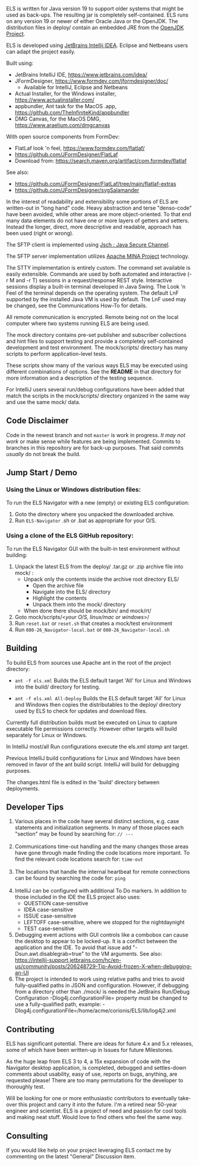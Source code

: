 ELS is written for Java version 19 to support older systems that might be used as back-ups.
The resulting jar is completely self-contained. ELS runs on any version 19 or newer of 
either Oracle Java or the OpenJDK. The distribution files in deploy/ contain an embedded
JRE from the [OpenJDK Project](https://wiki.openjdk.org/display/jdk8u).

ELS is developed using [JetBrains Intellij IDEA](https://www.jetbrains.com/idea). Eclipse and Netbeans
users can adapt the project easily.

Built using:
  - JetBrains IntelliJ IDE, https://www.jetbrains.com/idea/
  - JFormDesigner, https://www.formdev.com/jformdesigner/doc/
      - Available for IntelliJ, Eclipse and Netbeans
  - Actual Installer, for the Windows installer, https://www.actualinstaller.com/
  - appbundler, Ant task for the MacOS .app, https://github.com/TheInfiniteKind/appbundler
  - DMG Canvas, for the MacOS DMG, https://www.araelium.com/dmgcanvas

With open source components from FormDev:
  - FlatLaf look 'n feel, https://www.formdev.com/flatlaf/
  - https://github.com/JFormDesigner/FlatLaf
  - Download from: https://search.maven.org/artifact/com.formdev/flatlaf

See also:
 - https://github.com/JFormDesigner/FlatLaf/tree/main/flatlaf-extras
 - https://github.com/JFormDesigner/svgSalamander

In the interest of readability and extensibility some portions of ELS are written-out in "long hand" code.
Heavy abstraction and terse "denso-code" have been avoided, while other areas are
more object-oriented. To that end many data elements do not have one or more layers
of getters and setters. Instead the longer, direct, more descriptive and readable, 
approach has been used (right or wrong).

The SFTP client is implemented using [Jsch : Java Secure Channel](http://www.jcraft.com/jsch/).

The SFTP server implementation utilizes [Apache MINA Project](https://mina.apache.org/sshd-project/)
technology.

The STTY implementation is entirely custom. The command set available is
easily extensible. Commands are used by both automated and interactive (-r M and -r T) sessions
in a request/response REST style. Interactive sessions display a built-in terminal developed
in Java Swing. The Look 'n Feel of the terminal depends on the operating system. The default LnF
supported by the installed Java VM is used by default. The LnF used may be changed, see the
Communications How-To for details.

All remote communication is encrypted. Remote being not on the local computer where two
systems running ELS are being used.

The mock directory contains pre-set publisher and subscriber collections and hint files
to support testing and provide a completely self-contained development and test environment.
The mock/scripts/ directory has many scripts to perform application-level tests.

These scripts show many of the various ways ELS may be executed using different combinations
of options. See the **README** in that directory for more information and a description of 
the testing sequence.

For IntelliJ users several run/debug configurations have been added that match the scripts in
the mock/scripts/ directory organized in the same way and use the same mock/ data.

## Code Disclaimer

Code in the newest branch and not ```master``` is work in progress. _It may not work_ or make
sense while features are being implemented. Commits to branches in this repository are
for back-up purposes. That said commits *usually* do not break the build.

## Jump Start / Demo

### Using the Linux or Windows distribution files:

To run the ELS Navigator with a new (empty) or existing ELS configuration:

1. Goto the directory where you unpacked the downloaded archive.
2. Run ```ELS-Navigator``` .sh or .bat as appropriate for your O/S.

### Using a clone of the ELS GitHub repository:

To run the ELS Navigator GUI with the built-in test environment without building:

 1. Unpack the latest ELS from the deploy/ .tar.gz or .zip archive file into mock/ :
     * Unpack only the contents inside the archive root directory ELS/
        * Open the archive file
        * Navigate into the ELS/ directory
        * Highlight the contents
        * Unpack them into the mock/ directory 
     * When done there should be mock/bin/ and mock/rt/
 2. Goto mock/scripts/<_your O/S, linux/mac or windows_>/
 3. Run ```reset.bat``` or ```reset.sh``` that creates a mock/test environment
 4. Run ```080-26_Navigator-local.bat``` or ```080-26_Navigator-local.sh```

## Building

To build ELS from sources use Apache ant in the root of the project directory:

 * ```ant -f els.xml``` Builds the ELS default target 'All' for Linux and Windows 
   into the build/ directory for testing.

 * ```ant -f els.xml All-Deploy``` Builds the ELS default target 'All' for Linux and 
   Windows then copies the distributables to the deploy/ directory used by ELS to
   check for updates and download files.

Currently full distribution builds must be executed on Linux to capture executable
file permissions correctly. However other targets will build separately for Linux
or Windows.

In IntelliJ most/all Run configurations execute the els.xml _stamp_ ant target.

Previous IntelliJ build configurations for Linux and Windows have been removed
in favor of the ant build script. IntelliJ will build for debugging purposes.

The changes.html file is edited in the 'build' directory between deployments.

## Developer Tips

 1. Various places in the code have several distinct sections, e.g. case statements and
    initialization segments. In many of those places each "section" may be found by
    searching for:  `````// ---`````
    <br/><br/>
 2. Communications time-out handling and the many changes those areas have gone through
    made finding the code locations more important. To find the relevant code locations 
    search for:  ```time-out```
    <br/><br/>
 3. The locations that handle the internal heartbeat for remote connections can be found
    by searching the code for: ```ping```
    <br/><br/>
 4. IntelliJ can be configured with additional To Do markers. In addition to those included
    in the IDE the ELS project also uses: 
      * QUESTION case-sensitive
      * IDEA case-sensitive
      * ISSUE case-sensitive
      * LEFTOFF case-sensitive, where we stopped for the nightdaynight
      * TEST case-sensitive
 5. Debugging event actions with GUI controls like a combobox can cause the desktop to
    appear to be locked-up. It is a conflict between the application and the IDE. To avoid
    that issue add "-Dsun.awt.disablegrab=true" to the VM arguments.
    See also: https://intellij-support.jetbrains.com/hc/en-us/community/posts/206248729-Tip-Avoid-frozen-X-when-debugging-an-UI
6. The project is intended to work using relative paths and tries to avoid fully-qualified paths
   in JSON and configuration. However, if debugging from a directory other than ./mock/ is needed the
   JetBrains Run/Debug Configuration -Dlog4j.configurationFile= property must be changed to use a
   fully-qualified path, example: -Dlog4j.configurationFile=/home/acme/corionis/ELS/lib/log4j2.xml


## Contributing

ELS has significant potential. There are ideas for future 4.x and 5.x releases, some of which
have been written-up in Issues for future Milestones.

As the huge leap from ELS 3 to 4, a 15x expansion of code with the Navigator desktop application,
is completed, debugged and settles-down comments about usability, easy of use, reports on bugs, 
anything, are requested please! There are too many permutations for the developer to thoroughly test.

Will be looking for one or more enthusiastic contributors to eventually take-over this project
and carry it into the future. I'm a retired near 50-year engineer and scientist. ELS is a project of
need and passion for cool tools and making neat stuff. Would love to find others who feel the
same way.

## Consulting

If you would like help on your project leveraging ELS contact me by commenting on the 
latest "General" Discussion item.
